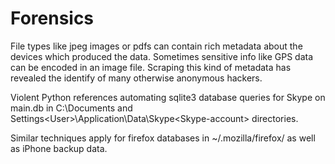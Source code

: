 # Forensics

File types like jpeg images or pdfs can contain rich metadata about the devices which produced the data. Sometimes sensitive info like GPS data can be encoded in an image file. Scraping this kind of metadata has revealed the identify of many otherwise anonymous hackers.

Violent Python references automating sqlite3 database queries for Skype on main.db in C:\Documents and Settings\<User>\Application\Data\Skype\<Skype-account> directories. 

Similar techniques apply for firefox databases in ~/.mozilla/firefox/ as well as iPhone backup data.

